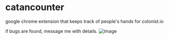 # catancounter
google chrome extension that keeps track of people's hands for colonist.io

if bugs are found, message me with details.
![image](https://user-images.githubusercontent.com/36610564/162600195-d2896900-cbcb-468a-8716-29716c11cce9.png)
